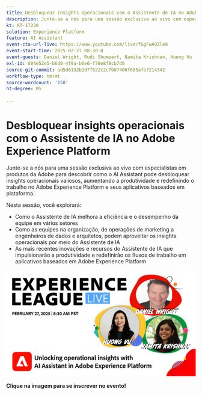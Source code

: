 ```yaml
---
title: Desbloquear insights operacionais com o Assistente de IA no Adobe Experience Platform
description: Junte-se a nós para uma sessão exclusiva ao vivo com especialistas em produtos da Adobe para descobrir como o AI Assistant pode desbloquear insights operacionais valiosos, aumentando a produtividade e redefinindo o trabalho no Adobe Experience Platform e seus aplicativos baseados em plataforma.
kt: KT-17230
solution: Experience Platform
feature: AI Assistant
event-cta-url-live: https://www.youtube.com/live/fGgFwAOZle8
event-start-time: 2025-02-27 08:30-8
event-guests: Daniel Wright, Rudi Shumpert, Namita Krishnan, Huong Vu
exl-id: d04e52e5-b6d0-4f9a-b6e6-f78e8f8cb7d0
source-git-commit: ad5d6132b2d7f522c2c7b87406f685afe7214342
workflow-type: tm+mt
source-wordcount: '158'
ht-degree: 0%

---
```


# Desbloquear insights operacionais com o Assistente de IA no Adobe Experience Platform

Junte-se a nós para uma sessão exclusiva ao vivo com especialistas em produtos da Adobe para descobrir como o AI Assistant pode desbloquear insights operacionais valiosos, aumentando a produtividade e redefinindo o trabalho no Adobe Experience Platform e seus aplicativos baseados em plataforma.

Nesta sessão, você explorará:

* Como o Assistente de IA melhora a eficiência e o desempenho da equipe em vários setores
* Como as equipes na organização, de operações de marketing a engenheiros de dados e arquitetos, podem aproveitar os insights operacionais por meio do Assistente de IA
* As mais recentes inovações e recursos do Assistente de IA que impulsionarão a produtividade e redefinirão os fluxos de trabalho em aplicativos baseados em Adobe Experience Platform

[![ExL LIVE em 27 de fevereiro de 2025](assets/WebBanner-Feb-27-2025.png)](https://engage.adobe.com/ExpLeagueLive-250227.html)

**Clique na imagem para se inscrever no evento!**

